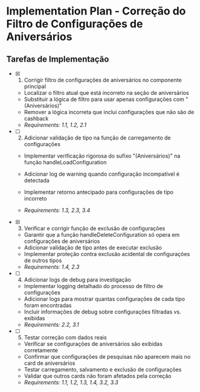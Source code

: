 # Implementation Plan - Correção do Filtro de Configurações de Aniversários

## Tarefas de Implementação

- [x] 1. Corrigir filtro de configurações de aniversários no componente principal


  - Localizar o filtro atual que está incorreto na seção de aniversários
  - Substituir a lógica de filtro para usar apenas configurações com "(Aniversários)"
  - Remover a lógica incorreta que inclui configurações que não são de cashback
  - _Requirements: 1.1, 1.2, 2.1_



- [ ] 2. Adicionar validação de tipo na função de carregamento de configurações
  - Implementar verificação rigorosa do sufixo "(Aniversários)" na função handleLoadConfiguration
  - Adicionar log de warning quando configuração incompatível é detectada


  - Implementar retorno antecipado para configurações de tipo incorreto
  - _Requirements: 1.3, 2.3, 3.4_

- [x] 3. Verificar e corrigir função de exclusão de configurações


  - Garantir que a função handleDeleteConfiguration só opera em configurações de aniversários
  - Adicionar validação de tipo antes de executar exclusão
  - Implementar proteção contra exclusão acidental de configurações de outros tipos
  - _Requirements: 1.4, 2.3_




- [ ] 4. Adicionar logs de debug para investigação
  - Implementar logging detalhado do processo de filtro de configurações
  - Adicionar logs para mostrar quantas configurações de cada tipo foram encontradas
  - Incluir informações de debug sobre configurações filtradas vs. exibidas
  - _Requirements: 2.2, 3.1_

- [ ] 5. Testar correção com dados reais
  - Verificar se configurações de aniversários são exibidas corretamente
  - Confirmar que configurações de pesquisas não aparecem mais no card de aniversários
  - Testar carregamento, salvamento e exclusão de configurações
  - Validar que outros cards não foram afetados pela correção
  - _Requirements: 1.1, 1.2, 1.3, 1.4, 3.2, 3.3_